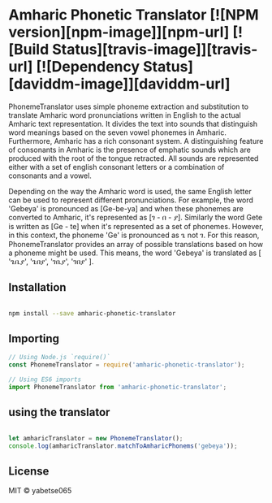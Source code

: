 # Amharic Phonetic Translator [![NPM version][npm-image]][npm-url] [![Build Status][travis-image]][travis-url] [![Dependency Status][daviddm-image]][daviddm-url]

PhonemeTranslator uses simple phoneme extraction and substitution to translate Amharic word pronunciations written in English to the actual Amharic text representation. It divides the text into sounds that distinguish word meanings based on the seven vowel phonemes in Amharic. Furthermore, Amharic has a rich consonant system. A distinguishing feature of consonants in Amharic is the presence of emphatic sounds which are produced with the root of the tongue retracted. All sounds are represented either with a set of english consonant letters or a combination of consonants and a vowel.

 Depending on the way the Amharic word is used, the same English letter can be used to represent different pronunciations. For example, the word 'Gebeya' is pronounced as [Ge-be-ya] and when these phonemes are converted to Amharic, it's represented as [ገ - በ - ያ]. Similarly the word Gete is written as [Ge - te] when it's represented as a set of phonemes. However, in this context, the phoneme 'Ge' is pronounced as ጌ not ገ. For this reason, PhonemeTranslator provides an array of possible translations based on how a phoneme might be used. This means, the word 'Gebeya' is translated as [ 'ጌቤያ', 'ጌበያ', 'ገቤያ', 'ገበያ' ].


## Installation
```bash

npm install --save amharic-phonetic-translator

```

## Importing
```js
// Using Node.js `require()`
const PhonemeTranslator = require('amharic-phonetic-translator');

// Using ES6 imports
import PhonemeTranslator from 'amharic-phonetic-translator';
```

## using the translator
```js

let amharicTranslator = new PhonemeTranslator();
console.log(amharicTranslator.matchToAmharicPhonems('gebeya'));
```

## License
MIT ©  yabetse065
